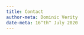 ```yaml
---
title: Contact
author-meta: Dominic Verity
date-meta: 16^th^ July 2020
---
```


<!-- Commented out, original text left here to suggest a format for this page.

*[\"Let\'s be careful out there!\"](https://www.youtube.com/watch?v=Jmg86CRBBtw "https://www.youtube.com/watch?v=Jmg86CRBBtw")* - Sergeant Phil, Hill Street Blues, 1981-87

**Emeritus Professor Dominic Verity**\
Deputy Director, [Centre of Australian Category
Theory](http://www.mq.edu.au/research/research-centres-groups-and-facilities/innovative-technologies/centres/centre-of-australian-category-theory-coact){.OWAAutoLink}

**School of Mathematical and Physical Sciences**\
Room 529, 12 Wally\'s Walk,\
Macquarie University,\
NSW 2109, Australia

**E:** <dominic.verity@mq.edu.au> &nbsp;[**\|**]{style="color: #DD1911"}&nbsp; [**mq.edu.au**](http://mq.edu.au)  
**E:** <dom.verity@gmail.com>
-->
